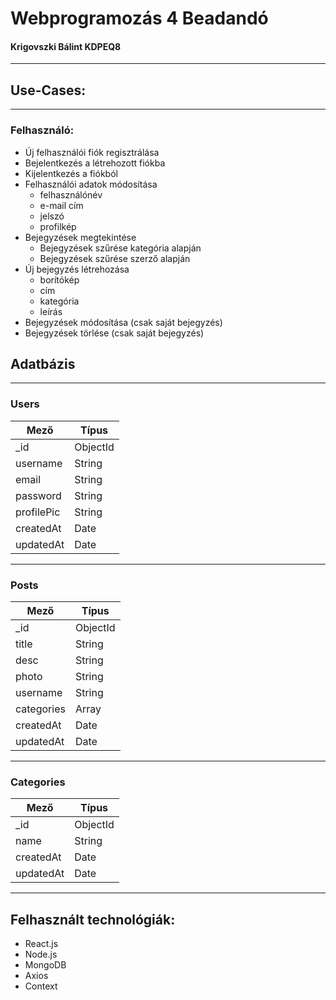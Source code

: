 # Webprogramozás 4 Beadandó
#### Krigovszki Bálint KDPEQ8
---
## Use-Cases:
---
### Felhasználó:
- Új felhasználói fiók regisztrálása
- Bejelentkezés a létrehozott fiókba
- Kijelentkezés a fiókból
- Felhasználói adatok módosítása
  - felhasználónév
  - e-mail cím
  - jelszó
  - profilkép
- Bejegyzések megtekintése
  - Bejegyzések szűrése kategória alapján
  - Bejegyzések szűrése szerző alapján
- Új bejegyzés létrehozása
  - borítókép
  - cím
  - kategória
  - leírás
- Bejegyzések módosítása (csak saját bejegyzés)
- Bejegyzések törlése (csak saját bejegyzés)

## Adatbázis
---

### Users
| Mező | Típus |
| ------- | ------- |
| _id | ObjectId |
| username | String |
| email | String |
| password | String |
| profilePic | String |
| createdAt | Date |
| updatedAt | Date |
---
### Posts
| Mező | Típus |
| ------- | ------- |
| _id | ObjectId |
| title | String |
| desc | String |
| photo | String |
| username | String |
| categories | Array |
| createdAt | Date |
| updatedAt | Date |
---
### Categories
| Mező | Típus |
| ------- | ------- |
| _id | ObjectId |
| name | String |
| createdAt | Date |
| updatedAt | Date |
---
## Felhasznált technológiák:
- React.js
- Node.js
- MongoDB
- Axios
- Context